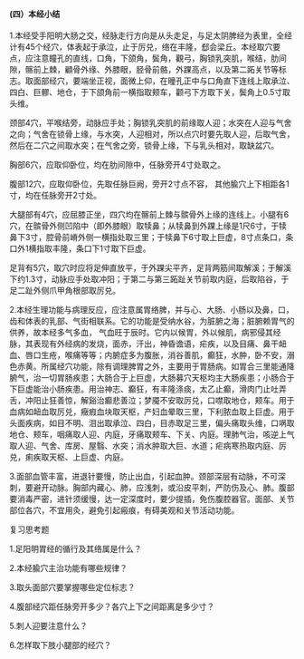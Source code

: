 #### (四）本经小结

1.本经受手阳明大肠之交，经脉走行方向是从头走足，与足太阴脾经为表里，全经计有45个经穴，体表起于承泣，止于厉兑，络在丰隆，郄会梁丘。本经取穴要点，应注意瞳孔的直线，口角，下颌角，鬓角，觀弓，胸锁乳突肌，喉结，肋间隙，髂前上棘，顧骨外缘、外膝眼，胫骨前骼，外踝高点，以及第二跖关节等标志。取面部经穴，要端坐正视，面微上仰，在曈孔正中与口角直下连线上取承泣、四白、巨髎、地仓，于下颌角前一横指取颊车，颧弓下方取下关，鬓角上0.5寸取头维。

颈部4穴，平喉结旁，动脉应手处；胸锁乳突肌的前缘取人迎；水突在人迎与气舍之向；气舍在锁骨上缘，与水突，人迎相对，所以点穴时要先取人迎，后取气舍，然后在二穴之间取水突；在气舍之旁，锁骨上缘，下与乳头相对，取缺盆穴。

胸部6穴，应取仰卧位，均在肋间隙中，任脉旁开4寸处取之。

腹部12穴，应取仰卧位，先取任脉巨阙，旁开2寸点不容， 其他腧穴上下相距各1寸，均在任脉旁开2寸处。

大腿部有4穴，应屈膝正坐，四穴均在髂前上棘与髌骨外上缘的连线上。小腿有6穴，在髌骨外侧凹陷中（即外膝眼）取犊鼻；从犊鼻到外踝上缘是1尺6寸，于犊鼻下3寸，腔骨前嵴外侧一横指处取三里；于犊鼻下6寸取上巨虚，8寸点条口，条口外1横指取丰隆，条口下1寸取下巨虚。

足背有5穴，取穴时应将足伸直放平，于外踝尖平齐，足背两筋间取解溪；于解溪下约1.3寸，动脉应手处取冲阳；于第二与第三跖趾关节前取内庭，后取陷谷，于足二趾外侧爪甲角根部取厉兑。

2.本经生理功能与病理反应，应注意属胃络脾，并与心、大肠、小肠以及鼻，口，齿和体表的乳部、气街相联系。它的功能是受纳水谷，为脏腑之海；脏腑赖胃气的供养，故本经多气多血， 气血旺于辰时。它内以候胃，外以候肌，病邪侵其经脉，其表现有外经病的发烧，面赤，汗出，神昏谵语，疟疾，以及目痛、鼻干衄血、唇口生疮，喉痛等等；内腑症多为腹胀，消谷善肌，癫狂，水肿，卧不安，溺色赤黄。所属经穴功能，除有调理脾胃之外，主要用于胃肠病。如胃合三里能通降腑气，治一切胃肠疾患；大肠合于上巨虚，大肠募穴天枢均主大肠疾患；小肠合于下巨虚能治小肠疾患。用治神志、癫狂，有丰隆涤痰，太乙止癫，滑肉门止吐弄舌，冲阳止狂善惊，解谿治癫悲善泣；梦魇不安取厉兑，口噤取地仓，颊车。用于血病如衄血取厉兑，癥瘕血块取天枢，产妇血晕取三里，下利脓血取上巨虚。用于头面疾病，如目不明、泪出取承泣、四白，目赤取足三里，偏头痛取头维，口㖞取地仓、颊车，咽痛取人迎、内庭，牙痛取颊车、下关、内庭。理肺气治，咳逆上气取人迎、气舍、库房、屋翳、水突；消水肿取大巨、水道；疟病寒热取内庭、厉兑，痢疾取天枢、上巨虚、内庭。

3.面部血管丰富，进退针要慢，防止出血，引起血肿。颈部深层有动脉，不可深刺，要避开动脉。胸部内藏心、肺，应浅刺，或沿皮平刺，严防伤及心、肺。腹部要消毒严密，进针须缓慢，达一定深度时，要少提插，免伤腹腔器官。面部、关节部位各穴，不宜用灸，避免引起瘢痕，有碍美观和关节活动功能。

复习思考题

1.足阳明胃经的循行及其络属是什么？

2.本经腧穴主治功能有哪些规律？   

3.取头面部穴要掌握哪些定位标志？  

4.腹部经穴距任脉旁开多少？各穴上下之间距离是多少寸？

5.刺人迎要注意什么？

6.怎样取下肢小腿部的经穴？



 

 

 

 
